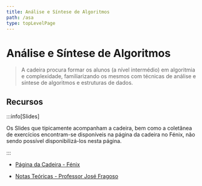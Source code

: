 ```yaml
---
title: Análise e Síntese de Algoritmos
path: /asa
type: topLevelPage
---
```


# Análise e Síntese de Algoritmos

> A cadeira procura formar os alunos (a nível intermédio) em algoritmia e complexidade, familiarizando os mesmos com técnicas de análise e síntese de algoritmos e estruturas de dados.

## Recursos

:::info[Slides]

Os Slides que tipicamente acompanham a cadeira, bem como a coletânea de exercícios encontram-se disponíveis na página da cadeira no Fénix, não sendo possível disponibilizá-los nesta página.

:::

- [Página da Cadeira - Fénix](https://fenix.tecnico.ulisboa.pt/disciplinas/ASA/2021-2022/1-semestre)

- [Notas Teóricas - Professor José Fragoso](https://web.tecnico.ulisboa.pt/jose.fragoso/#teaching)
